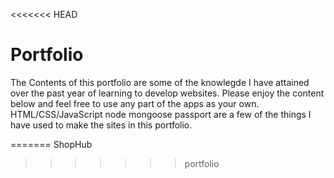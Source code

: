 <<<<<<< HEAD
# Portfolio
The Contents of this portfolio are some of the knowlegde I have attained over the past year of learning to develop websites. Please enjoy the content below and feel free to use any part of the apps as your own.
HTML/CSS/JavaScript node mongoose passport are a few of the things I have used to make the sites in this portfolio.

=======
ShopHub
>>>>>>> portfolio
